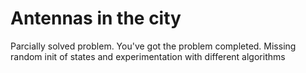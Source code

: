 # Antennas in the city


Parcially solved problem. You've got the problem completed. Missing random init of states and experimentation with different algorithms